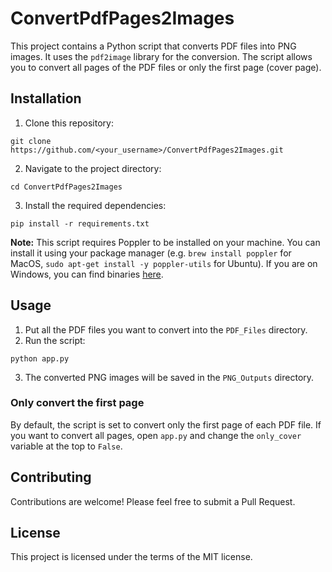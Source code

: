 # ConvertPdfPages2Images

This project contains a Python script that converts PDF files into PNG images. It uses the `pdf2image` library for the conversion. The script allows you to convert all pages of the PDF files or only the first page (cover page).

## Installation

1. Clone this repository:
```
git clone https://github.com/<your_username>/ConvertPdfPages2Images.git
```
2. Navigate to the project directory:
```
cd ConvertPdfPages2Images
```
3. Install the required dependencies:
```
pip install -r requirements.txt
```
**Note:** This script requires Poppler to be installed on your machine. You can install it using your package manager (e.g. `brew install poppler` for MacOS, `sudo apt-get install -y poppler-utils` for Ubuntu). If you are on Windows, you can find binaries [here](http://blog.alivate.com.au/poppler-windows/).

## Usage

1. Put all the PDF files you want to convert into the `PDF_Files` directory.
2. Run the script:
```
python app.py
```
3. The converted PNG images will be saved in the `PNG_Outputs` directory.

### Only convert the first page

By default, the script is set to convert only the first page of each PDF file. If you want to convert all pages, open `app.py` and change the `only_cover` variable at the top to `False`.

## Contributing

Contributions are welcome! Please feel free to submit a Pull Request.

## License

This project is licensed under the terms of the MIT license.
